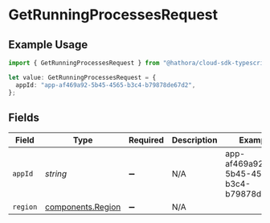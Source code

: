 # GetRunningProcessesRequest

## Example Usage

```typescript
import { GetRunningProcessesRequest } from "@hathora/cloud-sdk-typescript/models/operations";

let value: GetRunningProcessesRequest = {
  appId: "app-af469a92-5b45-4565-b3c4-b79878de67d2",
};
```

## Fields

| Field                                                  | Type                                                   | Required                                               | Description                                            | Example                                                |
| ------------------------------------------------------ | ------------------------------------------------------ | ------------------------------------------------------ | ------------------------------------------------------ | ------------------------------------------------------ |
| `appId`                                                | *string*                                               | :heavy_minus_sign:                                     | N/A                                                    | app-af469a92-5b45-4565-b3c4-b79878de67d2               |
| `region`                                               | [components.Region](../../models/components/region.md) | :heavy_minus_sign:                                     | N/A                                                    |                                                        |